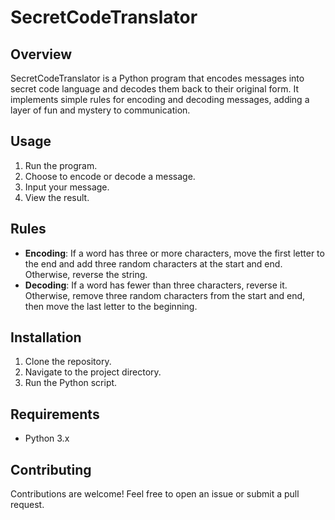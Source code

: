 # SecretCodeTranslator

## Overview
SecretCodeTranslator is a Python program that encodes messages into secret code language and decodes them back to their original form. It implements simple rules for encoding and decoding messages, adding a layer of fun and mystery to communication.

## Usage
1. Run the program.
2. Choose to encode or decode a message.
3. Input your message.
4. View the result.

## Rules
- **Encoding**: If a word has three or more characters, move the first letter to the end and add three random characters at the start and end. Otherwise, reverse the string.
- **Decoding**: If a word has fewer than three characters, reverse it. Otherwise, remove three random characters from the start and end, then move the last letter to the beginning.

## Installation
1. Clone the repository.
2. Navigate to the project directory.
3. Run the Python script.

## Requirements
- Python 3.x

## Contributing
Contributions are welcome! Feel free to open an issue or submit a pull request.

